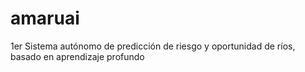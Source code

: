 # amaruai
1er Sistema autónomo de predicción de riesgo y oportunidad de ríos, basado en aprendizaje profundo
